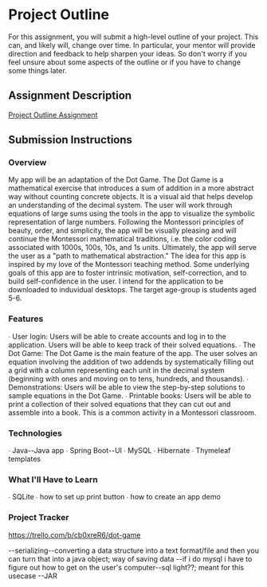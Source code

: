 # Project Outline
For this assignment, you will submit a high-level outline of your project. This can, and likely will, change over time. In particular, your mentor will provide direction and feedback to help sharpen your ideas. So don't worry if you feel unsure about some aspects of the outline or if you have to change some things later.

## Assignment Description
[Project Outline Assignment](https://education.launchcode.org/liftoff/modules/assignments/project-outline)

## Submission Instructions

### Overview
My app will be an adaptation of the Dot Game. The Dot Game is a mathematical exercise that introduces a sum of addition in a more abstract way without counting concrete objects. It is a visual aid that helps develop an understanding of the decimal system. The user will work through equations of large sums using the tools in the app to visualize the symbolic representation of large numbers.
Following the Montessori principles of beauty, order, and simplicity, the app will be visually pleasing and will continue the Montessori mathematical traditions, i.e. the color coding associated with 1000s, 100s, 10s, and 1s units. Ultimately, the app will serve the user as a "path to mathematical abstraction."
The idea for this app is inspired by my love of the Montessori teaching method. Some underlying goals of this app are to foster intrinsic motivation, self-correction, and to build self-confidence in the user. I intend for the application to be downloaded to induvidual desktops. The target age-group is students aged 5-6.

### Features
∙ User login: Users will be able to create accounts and log in to the application. Users will be able to keep track of their solved equations. 
∙ The Dot Game: The Dot Game is the main feature of the app. The user solves an equation involving the addition of two addends by systematically filling out a grid with a column representing each         unit in the decimal system (beginning with ones and moving on to tens, hundreds, and thousands). 
∙ Demonstrations: Users will be able to view the step-by-step solutions to sample equations in the Dot Game. 
∙ Printable books: Users will be able to print a collection of their solved equations that they can cut out and assemble into a book. This is a common activity in a Montessori classroom.

### Technologies
∙ Java--Java app
∙ Spring Boot--UI
∙ MySQL
∙ Hibernate
∙ Thymeleaf templates

### What I'll Have to Learn
∙ SQLite
∙ how to set up print button
∙ how to create an app demo
### Project Tracker
https://trello.com/b/cb0xreR6/dot-game




--serializing--converting a data structure into a text format/file and then you can turn that into a java object; way of saving data
--if i do mysql i have to figure out how to get on the user's computer--sql light??; meant for this usecase
--JAR
